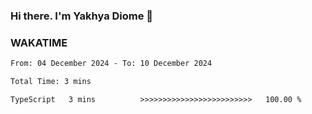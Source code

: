### Hi there. I'm Yakhya Diome 👋

### WAKATIME
<!--START_SECTION:waka-->

```txt
From: 04 December 2024 - To: 10 December 2024

Total Time: 3 mins

TypeScript   3 mins          >>>>>>>>>>>>>>>>>>>>>>>>>   100.00 %
```

<!--END_SECTION:waka-->
